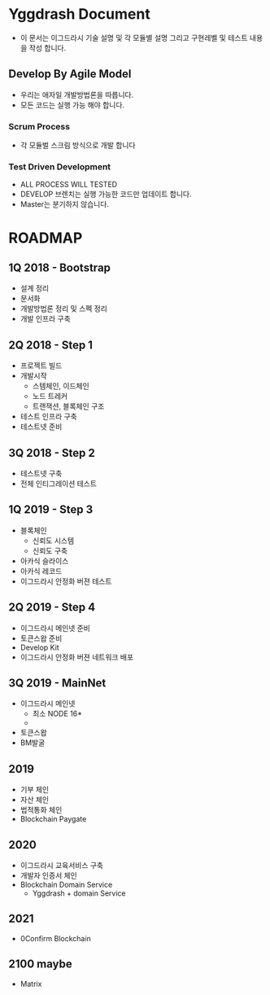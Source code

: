 # Yggdrash Document
- 이 문서는 이그드라시 기술 설명 및 각 모듈별 설명 그리고 구현레벨 및 테스트 내용을 작성 합니다. 

## Develop By Agile Model 
- 우리는 애자일 개발방법론을 따릅니다.
- 모든 코드는 실행 가능 해야 합니다. 

### Scrum Process
- 각 모듈벌 스크림 방식으로 개발 합니다 

### Test Driven Development
- ALL PROCESS WILL TESTED
- DEVELOP 브렌치는 실행 가능한 코드만 업데이트 합니다.
- Master는 분기하지 않습니다.


# ROADMAP
## 1Q 2018 - Bootstrap
- 설계 정리
- 문서화
- 개발방법론 정리 및 스펙 정리
- 개발 인프라 구축

## 2Q 2018 - Step 1
- 프로젝트 빌드
- 개발시작 
    - 스템체인, 이드체인
    - 노드 트레커
    - 트랜잭션, 블록체인 구조
- 테스트 인프라 구축
- 테스트넷 준비

## 3Q 2018 - Step 2
- 테스트넷 구축
- 전체 인티그레이션 테스트

## 1Q 2019 - Step 3
- 블록체인
    - 신뢰도 시스템
    - 신뢰도 구축
- 아카식 슬라이스
- 아카식 레코드
- 이그드라시 안정화 버젼 테스트

## 2Q 2019 - Step 4
- 이그드라시 메인넷 준비
- 토큰스왑 준비
- Develop Kit 
- 이그드라시 안정화 버젼 네트워크 배포

## 3Q 2019 - MainNet
- 이그드라시 메인넷
    - 최소 NODE 16*
    - 
- 토큰스왑
- BM발굴

## 2019
- 기부 체인
- 자산 체인
- 법적통화 체인
- Blockchain Paygate

## 2020
- 이그드라시 교육서비스 구축
- 개발자 인증서 체인
- Blockchain Domain Service
    - Yggdrash + domain Service

## 2021
- 0Confirm Blockchain 

## 2100 maybe
- Matrix 